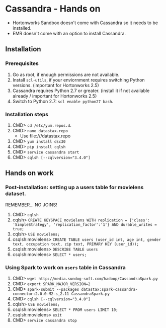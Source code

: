 # Cassandra - Hands on

- Hortonworks Sandbox doesn't come with Cassandra so it needs to be installed.
- EMR doesn't come with an option to install Cassandra.

## Installation

### Prerequisites

1. Go as root, if enough permissions are not available.
2. Install `scl-utils`, if your enviornment requires switching Python versions. (important for Hortonworks 2.5)
3. Cassandra requires Python 2.7 or greater. (install it if not available already / important for Hortonworks 2.5)
4. Switch to Python 2.7: `scl enable python27 bash`.

### Installation steps

1. CMD> `cd /etc/yum.repos.d`.
2. CMD> `nano datastax.repo`
   - Use file:///datastax.repo
3. CMD> `yum install dsc30`
4. CMD> `pip install cqlsh`
5. CMD> `service cassandra start`
6. CMD> `cqlsh [--cqlversion="3.4.0"]` <!-- [--cqlversion="3.4.0"] is optional in case there is a verion related issues. -->

## Hands on work

### Post-installation: setting up a users table for movielens dataset.

REMEMBER... NO JOINS!

1. CMD> `cqlsh`
2. cqlsh> `CREATE KEYSPACE movielens WITH replication = {'class': 'SimpleStrategy', 'replication_factor':'1'} AND durable_writes = true;`
3. cqlsh> `USE movielens;`
4. csqlsh:movielens> `CREATE TABLE users (user_id int, age int, gender text, occupation text, zip text, PRIMARY KEY (user_id));`
5. csqlsh:movielens> `DESCRIBE TABLE users`
6. csqlsh:movielens> `SELECT * users;`

### Using Spark to work on `users` table in Cassandra

1. CMD> `wget http://media.sundog-soft.com/hadoop/CassandraSpark.py`
2. CMD> `export SPARK_MAJOR_VERSION=2` <!-- Only necessary when SPARK_MAJOR_VERSION is set to 1 i.e. Hortonworks Sandbox etc. -->
3. CMD> `spark-submit --packages datastax:spark-cassandra-connector:2.0.0-M2-s_2.11 CassandraSpark.py` <!-- spark-cassandra-connector:2.0.0-M2-s_2.11 / 2.0.0 is Spark Version and 2.11 is Scala version, fix them accordingly. -->
4. CMD> `cqlsh [--cqlversion="3.4.0"]`
5. cqlsh> `USE movielens;`
6. csqlsh:movielens> `SELECT * FROM users LIMIT 10;`
7. csqlsh:movielens> `exit`
8. CMD> `service cassandra stop`
